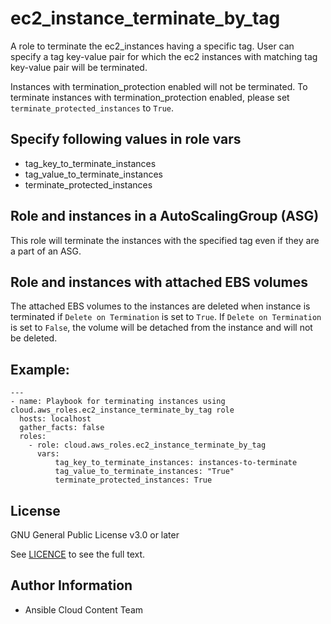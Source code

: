 # ec2_instance_terminate_by_tag

A role to terminate the ec2_instances having a specific tag.
User can specify a tag key-value pair for which the ec2 instances with matching tag key-value pair will be terminated.

Instances with termination_protection enabled will not be terminated.
To terminate instances with termination_protection enabled, please set `terminate_protected_instances` to `True`.

## Specify following values in role vars
- tag_key_to_terminate_instances
- tag_value_to_terminate_instances
- terminate_protected_instances

## Role and instances in a AutoScalingGroup (ASG)

This role will terminate the instances with the specified tag even if they are a part of an ASG.

## Role and instances with attached EBS volumes

The attached EBS volumes to the instances are deleted when instance is terminated if `Delete on Termination` is set to `True`.
If `Delete on Termination` is set to `False`, the volume will be detached from the instance and will not be deleted.

## Example:
```
---
- name: Playbook for terminating instances using cloud.aws_roles.ec2_instance_terminate_by_tag role
  hosts: localhost
  gather_facts: false
  roles:
    - role: cloud.aws_roles.ec2_instance_terminate_by_tag
      vars:
          tag_key_to_terminate_instances: instances-to-terminate
          tag_value_to_terminate_instances: "True"
          terminate_protected_instances: True
```

License
-------

GNU General Public License v3.0 or later

See [LICENCE](https://github.com/ansible-collections/cloud.aws_roles/blob/main/LICENSE) to see the full text.

Author Information
------------------

- Ansible Cloud Content Team